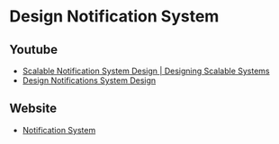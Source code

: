 # Design Notification System

## Youtube

- [Scalable Notification System Design | Designing Scalable Systems](https://www.youtube.com/watch?v=C6HHmH6wwMs)
- [Design Notifications System Design](https://www.youtube.com/watch?v=e8cX9pQdu7Y)



## Website

- [Notification System](https://www.techprep.app/system-design/high-level-design/notification-system/solution)